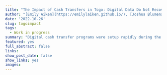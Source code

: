 ```yaml
---
title: "The Impact of Cash Transfers in Togo: Digital Data Do Not Recover Treatment Effects Found in Survey Data"
author: "[Emily Aiken](https://emilylaiken.github.io/), [Joshua Blumenstock](https://www.jblumenstock.com/), [Dean Karlan](http://deankarlan.com/) and [Chris Udry](https://sites.northwestern.edu/christopherudry/) and [Joshua Blumenstock](https://www.jblumenstock.com/)"
date: '2022-10-26'
slug: togoimpact
tags:
  - Work in progress
summary: "Digital cash transfer programs were setup rapidly during the COVID-19 pandemic and are increasingly common post-pandemic. In a randomized evaluation, we find that Togo's Novissi program, which identified beneficiaries using poverty proxied by mobile phone data and provided US$13-15 in monthly mobile cash transfers, yielded modestly positive, statistically significant treatment effects on self-reported food security, financial health, and mental health. However, mobile phone data records, previously successful at predicting poverty levels, do not generate similar treatment effects to the survey data. Our results have key implications for using mobile phone data as a proxy for vulnerability in policy impact measurement."
featured: yes
full_abstract: false
links:
show_post_date: false
show_links: yes
images:
---
```

